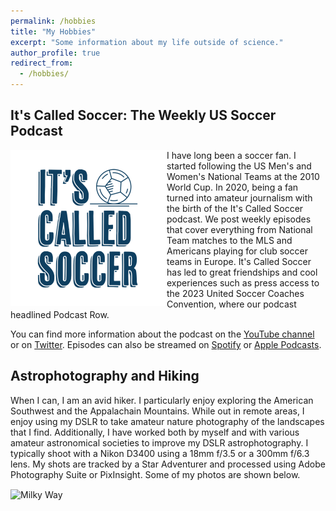 ```yaml
---
permalink: /hobbies
title: "My Hobbies"
excerpt: "Some information about my life outside of science."
author_profile: true
redirect_from: 
  - /hobbies/
---
```


It's Called Soccer: The Weekly US Soccer Podcast
-----

<img align="left" src="/images/My_project_copy_2_2.png" alt="ICS Logo" width="250"/>
I have long been a soccer fan. I started following the US Men's and Women's National Teams at the 2010 World Cup. In 2020, being a fan turned into amateur journalism with the birth of the It's Called Soccer podcast. We post weekly episodes that cover everything from National Team matches to the MLS and Americans playing for club soccer teams in Europe. It's Called Soccer has led to great friendships and cool experiences such as press access to the 2023 United Soccer Coaches Convention, where our podcast headlined Podcast Row.

You can find more information about the podcast on the [YouTube channel](https://www.youtube.com/@ItsCalledSoccer) or on [Twitter](https://twitter.com/ItsCalledSocPod). Episodes can also be streamed on [Spotify](https://open.spotify.com/show/0JMA10DbC6YoaTyT0mXZai?si=59144efa4fc4491b) or [Apple Podcasts](https://podcasts.apple.com/us/podcast/its-called-soccer-the-weekly-us-soccer-show/id1571302680).

Astrophotography and Hiking
-----

When I can, I am an avid hiker. I particularly enjoy exploring the American Southwest and the Appalachain Mountains. While out in remote areas, I enjoy  using my DSLR to take amateur nature photography of the landscapes that I find. Additionally, I have worked both by myself and with various amateur astronomical societies to improve my DSLR astrophotography. I typically shoot with a Nikon D3400 using a 18mm f/3.5 or a 300mm f/6.3 lens. My shots are tracked by a Star Adventurer and processed using Adobe Photography Suite or PixInsight. Some of my photos are shown below. 


<img align="center" src="/images/DSC_0163-Pano-1.jpg" alt="Milky Way" width="750"/>

